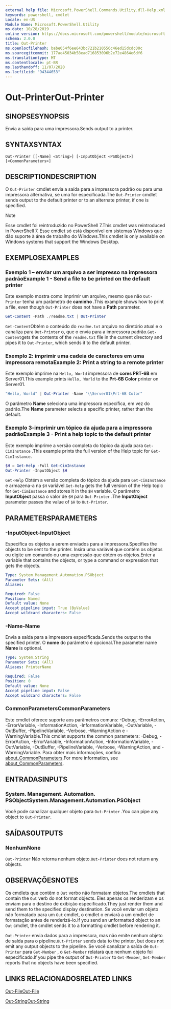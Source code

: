 ```yaml
---
external help file: Microsoft.PowerShell.Commands.Utility.dll-Help.xml
keywords: powershell, cmdlet
Locale: en-US
Module Name: Microsoft.PowerShell.Utility
ms.date: 10/28/2019
online version: https://docs.microsoft.com/powershell/module/microsoft.powershell.utility/out-printer?view=powershell-5.1&WT.mc_id=ps-gethelp
schema: 2.0.0
title: Out-Printer
ms.openlocfilehash: babe054f6ee643bc721b210556c46ed15dcdc00c
ms.sourcegitcommit: 177ae45034b58ead716853096b2e72e4864e6df6
ms.translationtype: MT
ms.contentlocale: pt-BR
ms.lasthandoff: 11/07/2020
ms.locfileid: "94344653"
---
```

# <span data-ttu-id="748ea-103">Out-Printer</span><span class="sxs-lookup"><span data-stu-id="748ea-103">Out-Printer</span></span>

## <span data-ttu-id="748ea-104">SINOPSE</span><span class="sxs-lookup"><span data-stu-id="748ea-104">SYNOPSIS</span></span>
<span data-ttu-id="748ea-105">Envia a saída para uma impressora.</span><span class="sxs-lookup"><span data-stu-id="748ea-105">Sends output to a printer.</span></span>

## <span data-ttu-id="748ea-106">SYNTAX</span><span class="sxs-lookup"><span data-stu-id="748ea-106">SYNTAX</span></span>

```
Out-Printer [[-Name] <String>] [-InputObject <PSObject>] [<CommonParameters>]
```

## <span data-ttu-id="748ea-107">DESCRIPTION</span><span class="sxs-lookup"><span data-stu-id="748ea-107">DESCRIPTION</span></span>

<span data-ttu-id="748ea-108">O `Out-Printer` cmdlet envia a saída para a impressora padrão ou para uma impressora alternativa, se uma for especificada.</span><span class="sxs-lookup"><span data-stu-id="748ea-108">The `Out-Printer` cmdlet sends output to the default printer or to an alternate printer, if one is specified.</span></span>

> [!NOTE]
> <span data-ttu-id="748ea-109">Esse cmdlet foi reintroduzido no PowerShell 7.</span><span class="sxs-lookup"><span data-stu-id="748ea-109">This cmdlet was reintroduced in PowerShell 7.</span></span> <span data-ttu-id="748ea-110">Esse cmdlet só está disponível em sistemas Windows que dão suporte à área de trabalho do Windows.</span><span class="sxs-lookup"><span data-stu-id="748ea-110">This cmdlet is only available on Windows systems that support the Windows Desktop.</span></span>

## <span data-ttu-id="748ea-111">EXEMPLOS</span><span class="sxs-lookup"><span data-stu-id="748ea-111">EXAMPLES</span></span>

### <span data-ttu-id="748ea-112">Exemplo 1 – enviar um arquivo a ser impresso na impressora padrão</span><span class="sxs-lookup"><span data-stu-id="748ea-112">Example 1 - Send a file to be printed on the default printer</span></span>

<span data-ttu-id="748ea-113">Este exemplo mostra como imprimir um arquivo, mesmo que não `Out-Printer` tenha um parâmetro de **caminho** .</span><span class="sxs-lookup"><span data-stu-id="748ea-113">This example shows how to print a file, even though `Out-Printer` does not have a **Path** parameter.</span></span>

```powershell
Get-Content -Path ./readme.txt | Out-Printer
```

<span data-ttu-id="748ea-114">`Get-Content`Obtém o conteúdo do `readme.txt` arquivo no diretório atual e o canaliza para `Out-Printer` o, que o envia para a impressora padrão.</span><span class="sxs-lookup"><span data-stu-id="748ea-114">`Get-Content`gets the contents of the `readme.txt` file in the current directory and pipes it to `Out-Printer`, which sends it to the default printer.</span></span>

### <span data-ttu-id="748ea-115">Exemplo 2: imprimir uma cadeia de caracteres em uma impressora remota</span><span class="sxs-lookup"><span data-stu-id="748ea-115">Example 2: Print a string to a remote printer</span></span>

<span data-ttu-id="748ea-116">Este exemplo imprime na `Hello, World` impressora de **cores PRT-6B** em Server01.</span><span class="sxs-lookup"><span data-stu-id="748ea-116">This example prints `Hello, World` to the **Prt-6B Color** printer on Server01.</span></span>

```powershell
"Hello, World" | Out-Printer -Name "\\Server01\Prt-6B Color"
```

<span data-ttu-id="748ea-117">O parâmetro **Name** seleciona uma impressora específica, em vez do padrão.</span><span class="sxs-lookup"><span data-stu-id="748ea-117">The **Name** parameter selects a specific printer, rather than the default.</span></span>

### <span data-ttu-id="748ea-118">Exemplo 3-imprimir um tópico da ajuda para a impressora padrão</span><span class="sxs-lookup"><span data-stu-id="748ea-118">Example 3 - Print a help topic to the default printer</span></span>

<span data-ttu-id="748ea-119">Este exemplo imprime a versão completa do tópico da ajuda para `Get-CimInstance` .</span><span class="sxs-lookup"><span data-stu-id="748ea-119">This example prints the full version of the Help topic for `Get-CimInstance`.</span></span>

```powershell
$H = Get-Help -Full Get-CimInstance
Out-Printer -InputObject $H
```

<span data-ttu-id="748ea-120">`Get-Help` Obtém a versão completa do tópico da ajuda para `Get-CimInstance` e armazena-a na `$H` variável.</span><span class="sxs-lookup"><span data-stu-id="748ea-120">`Get-Help` gets the full version of the Help topic for `Get-CimInstance` and stores it in the `$H` variable.</span></span> <span data-ttu-id="748ea-121">O parâmetro **InputObject** passa o valor de `$H` para `Out-Printer` .</span><span class="sxs-lookup"><span data-stu-id="748ea-121">The **InputObject** parameter passes the value of `$H` to `Out-Printer`.</span></span>

## <span data-ttu-id="748ea-122">PARAMETERS</span><span class="sxs-lookup"><span data-stu-id="748ea-122">PARAMETERS</span></span>

### <span data-ttu-id="748ea-123">-InputObject</span><span class="sxs-lookup"><span data-stu-id="748ea-123">-InputObject</span></span>

<span data-ttu-id="748ea-124">Especifica os objetos a serem enviados para a impressora.</span><span class="sxs-lookup"><span data-stu-id="748ea-124">Specifies the objects to be sent to the printer.</span></span> <span data-ttu-id="748ea-125">Insira uma variável que contém os objetos ou digite um comando ou uma expressão que obtém os objetos.</span><span class="sxs-lookup"><span data-stu-id="748ea-125">Enter a variable that contains the objects, or type a command or expression that gets the objects.</span></span>

```yaml
Type: System.Management.Automation.PSObject
Parameter Sets: (All)
Aliases:

Required: False
Position: Named
Default value: None
Accept pipeline input: True (ByValue)
Accept wildcard characters: False
```

### <span data-ttu-id="748ea-126">-Name</span><span class="sxs-lookup"><span data-stu-id="748ea-126">-Name</span></span>

<span data-ttu-id="748ea-127">Envia a saída para a impressora especificada.</span><span class="sxs-lookup"><span data-stu-id="748ea-127">Sends the output to the specified printer.</span></span> <span data-ttu-id="748ea-128">O **nome** do parâmetro é opcional.</span><span class="sxs-lookup"><span data-stu-id="748ea-128">The parameter name **Name** is optional.</span></span>

```yaml
Type: System.String
Parameter Sets: (All)
Aliases: PrinterName

Required: False
Position: 0
Default value: None
Accept pipeline input: False
Accept wildcard characters: False
```

### <span data-ttu-id="748ea-129">CommonParameters</span><span class="sxs-lookup"><span data-stu-id="748ea-129">CommonParameters</span></span>

<span data-ttu-id="748ea-130">Este cmdlet oferece suporte aos parâmetros comuns: -Debug, -ErrorAction, -ErrorVariable, -InformationAction, -InformationVariable, -OutVariable, -OutBuffer, -PipelineVariable, -Verbose, -WarningAction e -WarningVariable.</span><span class="sxs-lookup"><span data-stu-id="748ea-130">This cmdlet supports the common parameters: -Debug, -ErrorAction, -ErrorVariable, -InformationAction, -InformationVariable, -OutVariable, -OutBuffer, -PipelineVariable, -Verbose, -WarningAction, and -WarningVariable.</span></span> <span data-ttu-id="748ea-131">Para obter mais informações, confira [about_CommonParameters](https://go.microsoft.com/fwlink/?LinkID=113216).</span><span class="sxs-lookup"><span data-stu-id="748ea-131">For more information, see [about_CommonParameters](https://go.microsoft.com/fwlink/?LinkID=113216).</span></span>

## <span data-ttu-id="748ea-132">ENTRADAS</span><span class="sxs-lookup"><span data-stu-id="748ea-132">INPUTS</span></span>

### <span data-ttu-id="748ea-133">System. Management. Automation. PSObject</span><span class="sxs-lookup"><span data-stu-id="748ea-133">System.Management.Automation.PSObject</span></span>

<span data-ttu-id="748ea-134">Você pode canalizar qualquer objeto para `Out-Printer` .</span><span class="sxs-lookup"><span data-stu-id="748ea-134">You can pipe any object to `Out-Printer`.</span></span>

## <span data-ttu-id="748ea-135">SAÍDAS</span><span class="sxs-lookup"><span data-stu-id="748ea-135">OUTPUTS</span></span>

### <span data-ttu-id="748ea-136">Nenhum</span><span class="sxs-lookup"><span data-stu-id="748ea-136">None</span></span>

<span data-ttu-id="748ea-137">`Out-Printer` Não retorna nenhum objeto.</span><span class="sxs-lookup"><span data-stu-id="748ea-137">`Out-Printer` does not return any objects.</span></span>

## <span data-ttu-id="748ea-138">OBSERVAÇÕES</span><span class="sxs-lookup"><span data-stu-id="748ea-138">NOTES</span></span>

<span data-ttu-id="748ea-139">Os cmdlets que contêm o `Out` verbo não formatam objetos.</span><span class="sxs-lookup"><span data-stu-id="748ea-139">The cmdlets that contain the `Out` verb do not format objects.</span></span> <span data-ttu-id="748ea-140">Eles apenas os renderizam e os enviam para o destino de exibição especificado.</span><span class="sxs-lookup"><span data-stu-id="748ea-140">They just render them and send them to the specified display destination.</span></span> <span data-ttu-id="748ea-141">Se você enviar um objeto não formatado para um `Out` cmdlet, o cmdlet o enviará a um cmdlet de formatação antes de renderizá-lo.</span><span class="sxs-lookup"><span data-stu-id="748ea-141">If you send an unformatted object to an `Out` cmdlet, the cmdlet sends it to a formatting cmdlet before rendering it.</span></span>

<span data-ttu-id="748ea-142">`Out-Printer` envia dados para a impressora, mas não emite nenhum objeto de saída para o pipeline.</span><span class="sxs-lookup"><span data-stu-id="748ea-142">`Out-Printer` sends data to the printer, but does not emit any output objects to the pipeline.</span></span> <span data-ttu-id="748ea-143">Se você canalizar a saída de `Out-Printer` para `Get-Member` , o `Get-Member` relatará que nenhum objeto foi especificado.</span><span class="sxs-lookup"><span data-stu-id="748ea-143">If you pipe the output of `Out-Printer` to `Get-Member`, `Get-Member` reports that no objects have been specified.</span></span>

## <span data-ttu-id="748ea-144">LINKS RELACIONADOS</span><span class="sxs-lookup"><span data-stu-id="748ea-144">RELATED LINKS</span></span>

[<span data-ttu-id="748ea-145">Out-File</span><span class="sxs-lookup"><span data-stu-id="748ea-145">Out-File</span></span>](Out-File.md)

[<span data-ttu-id="748ea-146">Out-String</span><span class="sxs-lookup"><span data-stu-id="748ea-146">Out-String</span></span>](Out-String.md)
